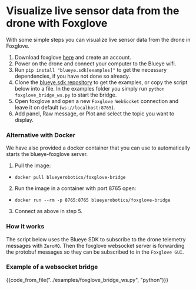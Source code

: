# Visualize live sensor data from the drone with Foxglove
With some simple steps you can visualize live sensor data from the drone in Foxglove.

1. Download foxglove [here](https://foxglove.dev/download) and create an account.
2. Power on the drone and connect your computer to the Blueye wifi.
3. Run `pip install "blueye.sdk[examples]"` to get the necessary dependencies, if you have not done so already.
4. Clone the [blueye.sdk repository](https://github.com/BluEye-Robotics/blueye.sdk) to get the examples, or copy the script below into a file. In the examples folder you simply run `python foxglove_bridge_ws.py` to start the bridge.
5. Open foxglove and open a new `Foxglove WebSocket` connection and leave it on default (`ws://localhost:8765`).
6. Add panel, Raw message, or Plot and select the topic you want to display.

### Alternative with Docker
We have also provided a docker container that you can use to automatically starts the blueye-foxglove server.
1. Pull the image:
- `docker pull blueyerobotics/foxglove-bridge`
2. Run the image in a container with port 8765 open:
- `docker run --rm -p 8765:8765 blueyerobotics/foxglove-bridge`
3. Connect as above in step 5.

### How it works
 The script below uses the Blueye SDK to subscribe to the drone telemetry messages with `ZeroMQ`. Then the foxglove websocket server is forwarding the protobuf messages so they can be subscribed to in the `Foxglove GUI`.

### Example of a websocket bridge
{{code_from_file("../examples/foxglove_bridge_ws.py", "python")}}
